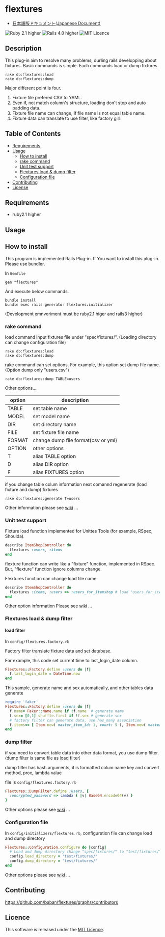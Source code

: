 # flextures

* [日本語版ドキュメント(Japanese Document)](https://github.com/baban/flextures/blob/master/README.ja.md)

![Ruby 2.1 higher](https://img.shields.io/badge/ruby-v2.1-red.svg)
![Rails 4.0 higher](https://img.shields.io/badge/rails-v4.0-red.svg)
![MIT Licence](https://img.shields.io/badge/licence-MIT-blue.svg)

## Description

This plug-in aim to resolve many problems, durling rails developping about fixtures.
Basic commands is simple.
Each commands load or dump fixtures.

```
rake db:flextures:load
rake db:flextures:dump
```

Major different point is four.

1. Fixture file prefered CSV to YAML.
2. Even if, not match column's structure, loading don't stop and auto padding data.
3. Fixture file name can change, if file name is not equal table name.
4. Fixture data can translate to use filter, like factory girl.

## Table of Contents

* [Requirements](#requirements)
* [Usage](#usage)
  * [How to install](#how_to_install)
  * [rake command](#commandline_support)
  * [Unit test support](#unittest_support)
  * [Flextures load & dump filter](#flextures_filter)
  * [Configuration file](#configuration)
* [Contributing](#contributing)
* [License](#licence)

<a name="requirements"></a>
## Requirements

* ruby2.1 higher

<a name="usage"></a>
## Usage

<a name="how_to_install"></a>
## How to install

This program is implemented Rails Plug-in.
If You want to install this plug-in.
Please use bundler.

In `Gemfile`

```
gem "flextures"
```

And execute below commands.

```
bundle install
bundle exec rails generator flextures:initializer
```

(Development emnvoriment must be ruby2.1 higer and rails3 higher)

<a name="commandline_support"></a>
### rake command

load command input fixtures file under "spec/fixtures/".
(Loading directory can change configuration file)

```
rake db:flextures:load
rake db:flextures:dump
```

rake command can set options.
For example, this option set dump file name.
(Option dump only "users.csv")

```
rake db:flextures:dump TABLE=users
```

Other options...

| option | description                         |
---------|--------------------------------------
| TABLE  | set table name                      |
| MODEL  | set model name                      |
| DIR    | set directory name                  |
| FILE   | set fixture file name               |
| FORMAT | change dump file format(csv or yml) |
| OPTION | other options                       |
| T      | alias TABLE option                  |
| D      | alias DIR option                    |
| F      | alias FIXTURES option               |

if you change table colum information
next comannd regenerate (load fixture and dump) fixtures

```
rake db:flextures:generate T=users
```

Other information please see [wiki](https://github.com/baban/flextures/wiki/Rake-command-option) ...

<a name="unittest_support"></a>
### Unit test support

Fixture load function implemented for Unittes Tools (for example, RSpec, Shoulda).

```ruby
describe ItemShopController do
  flextures :users, :items
end
```

flexture function can write like a "fixture" function, implemented in RSpec.
But, "flexture" function ignore columns change.

Flextures function can change load file name.

```ruby
describe ItemShopController do
  flextures :items, :users => :users_for_itemshop # load "users_for_itemshop.csv"
end
```

Other option information
Please see [wiki](https://github.com/baban/flextures/wiki/Unittestsupport) ...

<a name="flextures_filter"></a>
### Flextures load & dump filter

#### load filter

In `config/flextures.factory.rb`

Factory filter translate fixture data and set database.

For example, this code set current time to last_login_date column.

```ruby
Flextures::Factory.define :users do |f|
  f.last_login_date = DateTime.now
end
 ```

This sample, generate name and sex automatically, and other tables data generate

```ruby
require 'faker'
Flextures::Factory.define :users do |f|
  f.name= Faker::Name.name if !f.name  # gemerate name
  f.sex= [0,1].shuffle.first if !f.sex # generate sex
  # factory filter can generate data, use has_many association
  f.items<< [ Item.new( master_item_id: 1, count: 5 ), Item.new( master_item_id: 2, count: 3 ) ]
end
```

### dump filter

if you need to convert table data into other data format, you use dump filter.
(dump filter is same file as load filter)

dump filter has hash arguments, it is formatted colum name key and convert method, proc, lambda value

file is `config/flextures.factory.rb`

```ruby
Flextures::DumpFilter.define :users, {
  :encrypted_password => lambda { |v| Base64.encode64(v) }
}
 ```

Other options please see [wiki](https://github.com/baban/flextures/wiki/Factoryfilter) ...

<a name="configuration"></a>
### Configuration file

In `config/initializers/flextures.rb`, configuration file can change load and dump directory

```ruby
Flextures::Configuration.configure do |config|
  # Load and dump directory change "spec/fixtures/" to "test/fixtures/"
  config.load_directory = "test/fixtures/"
  config.dump_directory = "test/fixtures/"
end
```

Other options please see [wiki](https://github.com/baban/flextures/wiki/Configuration-file) ...

<a name="contributing"></a>
## Contributing

https://github.com/baban/flextures/graphs/contributors

<a name="licence"></a>
## Licence

This software is released under the [MIT Licence](http://www.opensource.org/licenses/MIT).
